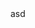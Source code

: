 <html><head>
  	<meta content='width=device-width, initial-scale=1' name='viewport'/>
	<link rel="stylesheet" type="text/css" href="LongTextStyle.css">
	<link rel="icon" href="../coloricon.png">
</head></html>
asd
